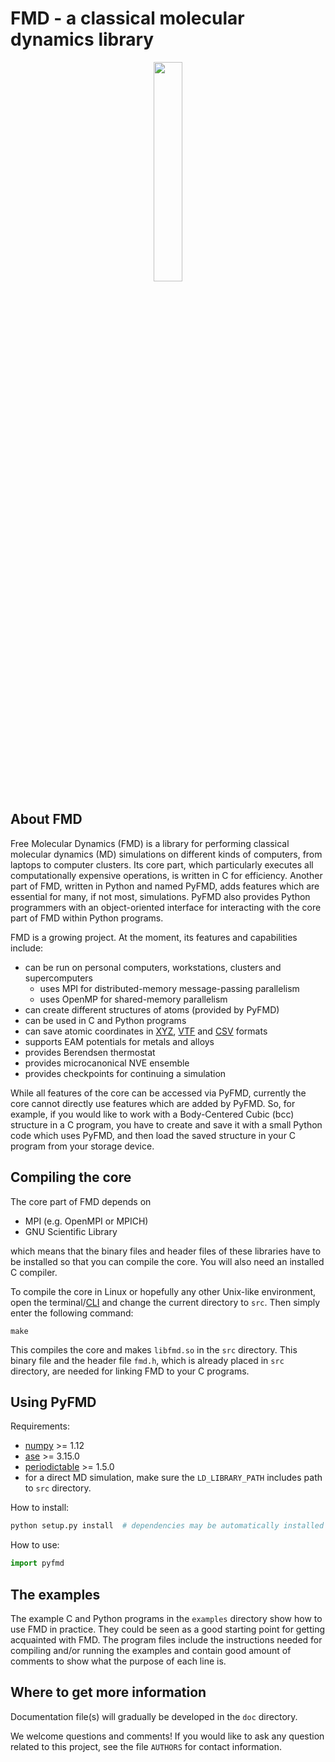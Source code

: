 # FMD - a classical molecular dynamics library

<p align="center">
  <img src="docs/images/readme1.jpg"{ width=30% }>
</p>

## About FMD
Free Molecular Dynamics (FMD) is a library for performing classical molecular dynamics (MD) simulations on different kinds of computers, from laptops to computer clusters. Its core part, which particularly executes all computationally expensive operations, is written in C for efficiency. Another part of FMD, written in Python and named PyFMD, adds features which are essential for many, if not most, simulations. PyFMD also provides Python programmers with an object-oriented interface for interacting with the core part of FMD within Python programs.

FMD is a growing project. At the moment, its features and capabilities include:

- can be run on personal computers, workstations, clusters and supercomputers
  - uses MPI for distributed-memory message-passing parallelism
  - uses OpenMP for shared-memory parallelism
- can create different structures of atoms (provided by PyFMD)
- can be used in C and Python programs
- can save atomic coordinates in [XYZ](https://en.wikipedia.org/wiki/XYZ_file_format), [VTF](https://github.com/olenz/vtfplugin/wiki/VTF-format)  and [CSV](https://en.wikipedia.org/wiki/Comma-separated_values) formats
- supports EAM potentials for metals and alloys
- provides Berendsen thermostat
- provides microcanonical NVE ensemble
- provides checkpoints for continuing a simulation

While all features of the core can be accessed via PyFMD, currently the core cannot directly use features which are added by PyFMD. So, for example, if you would like to work with a Body-Centered Cubic (bcc) structure in a C program, you have to create and save it with a small Python code which uses PyFMD, and then load the saved structure in your C program from your storage device.

## Compiling the core

The core part of FMD depends on

- MPI (e.g. OpenMPI or MPICH)
- GNU Scientific Library

which means that the binary files and header files of these libraries have to be installed so that you can compile the core. You will also need an installed C compiler.

To compile the core in Linux or hopefully any other Unix-like environment, open the terminal/[CLI](https://en.wikipedia.org/wiki/Command-line_interface) and change the current directory to `src`. Then simply enter the following command:

```
make
```

This compiles the core and makes `libfmd.so` in the `src` directory. This binary file and the header file `fmd.h`, which is already placed in `src` directory, are needed for linking FMD to your C programs.

## Using PyFMD

Requirements:

- [numpy](https://www.numpy.org/) >= 1.12
- [ase](https://wiki.fysik.dtu.dk/ase/) >= 3.15.0
- [periodictable](https://pypi.org/project/periodictable/) >= 1.5.0
- for a direct MD simulation, make sure the `LD_LIBRARY_PATH` includes path to `src` directory.

How to install:
```python
python setup.py install  # dependencies may be automatically installed
```

How to use:

```Python
import pyfmd
```

## The examples

The example C and Python programs in the `examples` directory show how to use FMD in practice. They could be seen as a good starting point for getting acquainted with FMD. The program files include the instructions needed for compiling and/or running the examples and contain good amount of comments to show what the purpose of each line is.

## Where to get more information

Documentation file(s) will gradually be developed in the `doc` directory.

We welcome questions and comments! If you would like to ask any question related to this project, see the file `AUTHORS` for contact information.

